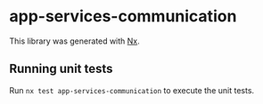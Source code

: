 # app-services-communication

This library was generated with [Nx](https://nx.dev).

## Running unit tests

Run `nx test app-services-communication` to execute the unit tests.

